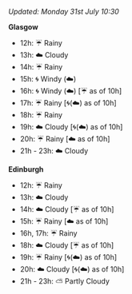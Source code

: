*Updated: Monday 31st July 10:30*

**Glasgow**

* 12h: :umbrella: Rainy
* 13h: :cloud: Cloudy
* 14h: :umbrella: Rainy
* 15h: :cyclone: Windy (:cloud:)
* 16h: :cyclone: Windy (:cloud:) [:umbrella: as of 10h]
* 17h: :umbrella: Rainy [:cyclone:(:cloud:) as of 10h]
* 18h: :umbrella: Rainy
* 19h: :cloud: Cloudy [:cyclone:(:cloud:) as of 10h]
* 20h: :umbrella: Rainy [:cloud: as of 10h]
* 21h - 23h: :cloud: Cloudy

**Edinburgh**

* 12h: :umbrella: Rainy
* 13h: :cloud: Cloudy
* 14h: :cloud: Cloudy [:umbrella: as of 10h]
* 15h: :umbrella: Rainy [:cloud: as of 10h]
* 16h, 17h: :umbrella: Rainy
* 18h: :cloud: Cloudy [:umbrella: as of 10h]
* 19h: :umbrella: Rainy [:cyclone:(:cloud:) as of 10h]
* 20h: :cloud: Cloudy [:cyclone:(:cloud:) as of 10h]
* 21h - 23h: :partly_sunny: Partly Cloudy
